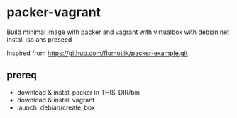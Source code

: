 # packer-vagrant
Build minimal image with packer and vagrant with virtualbox
  with debian net install iso ans preseed
  
Inspired from https://github.com/flomotlik/packer-example.git

## prereq
* download & install packer in THIS_DIR/bin
* download & install vagrant
* launch: debian/create_box
